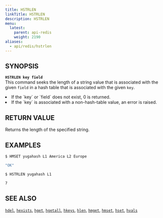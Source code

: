 ```yaml
---
title: HSTRLEN
linkTitle: HSTRLEN
description: HSTRLEN
menu:
  latest:
    parent: api-redis
    weight: 2190
aliases:
  - api/redis/hstrlen
---
```


## SYNOPSIS
<b>`HSTRLEN key field`</b><br>
This command seeks the length of a string value that is associated with the given `field` in a hash table that is associated with the given `key`.
<li>If the `key` or `field` does not exist, 0 is returned.</li>
<li>If the `key` is associated with a non-hash-table value, an error is raised.</li>

## RETURN VALUE
Returns the length of the specified string.

## EXAMPLES
```{.sh .copy .separator-dollar}
$ HMSET yugahash L1 America L2 Europe
```
```sh
"OK"
```
```{.sh .copy .separator-dollar}
$ HSTRLEN yugahash L1
```
```sh
7
```

## SEE ALSO
[`hdel`](../hdel/), [`hexists`](../hexists/), [`hget`](../hget/), [`hgetall`](../hgetall/), [`hkeys`](../hkeys/), [`hlen`](../hlen/), [`hmget`](../hmget/), [`hmset`](../hmset/), [`hset`](../hset/), [`hvals`](../hvals/)
